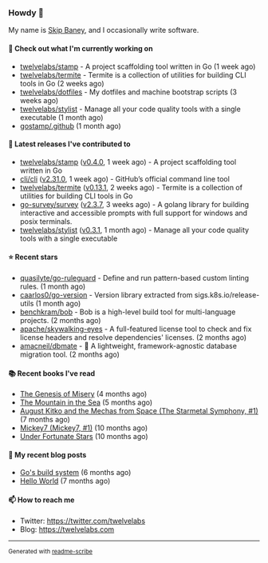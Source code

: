 ### Howdy 👋

My name is [Skip Baney](https://twelvelabs.com), and I occasionally write software.

#### 👷 Check out what I'm currently working on

- [twelvelabs/stamp](https://github.com/twelvelabs/stamp) - A project scaffolding tool written in Go (1 week ago)
- [twelvelabs/termite](https://github.com/twelvelabs/termite) - Termite is a collection of utilities for building CLI tools in Go (2 weeks ago)
- [twelvelabs/dotfiles](https://github.com/twelvelabs/dotfiles) - My dotfiles and machine bootstrap scripts  (3 weeks ago)
- [twelvelabs/stylist](https://github.com/twelvelabs/stylist) - Manage all your code quality tools with a single executable (1 month ago)
- [gostamp/.github](https://github.com/gostamp/.github) (1 month ago)

#### 🔭 Latest releases I've contributed to

- [twelvelabs/stamp](https://github.com/twelvelabs/stamp) ([v0.4.0](https://github.com/twelvelabs/stamp/releases/tag/v0.4.0), 1 week ago) - A project scaffolding tool written in Go
- [cli/cli](https://github.com/cli/cli) ([v2.31.0](https://github.com/cli/cli/releases/tag/v2.31.0), 1 week ago) - GitHub’s official command line tool
- [twelvelabs/termite](https://github.com/twelvelabs/termite) ([v0.13.1](https://github.com/twelvelabs/termite/releases/tag/v0.13.1), 2 weeks ago) - Termite is a collection of utilities for building CLI tools in Go
- [go-survey/survey](https://github.com/go-survey/survey) ([v2.3.7](https://github.com/go-survey/survey/releases/tag/v2.3.7), 3 weeks ago) - A golang library for building interactive and accessible prompts with full support for windows and posix terminals.
- [twelvelabs/stylist](https://github.com/twelvelabs/stylist) ([v0.3.1](https://github.com/twelvelabs/stylist/releases/tag/v0.3.1), 1 month ago) - Manage all your code quality tools with a single executable

#### ⭐ Recent stars

- [quasilyte/go-ruleguard](https://github.com/quasilyte/go-ruleguard) - Define and run pattern-based custom linting rules. (1 month ago)
- [caarlos0/go-version](https://github.com/caarlos0/go-version) - Version library extracted from sigs.k8s.io/release-utils (1 month ago)
- [benchkram/bob](https://github.com/benchkram/bob) - Bob is a high-level build tool for multi-language projects. (2 months ago)
- [apache/skywalking-eyes](https://github.com/apache/skywalking-eyes) - A full-featured license tool to check and fix license headers and resolve dependencies&#39; licenses. (2 months ago)
- [amacneil/dbmate](https://github.com/amacneil/dbmate) - :rocket: A lightweight, framework-agnostic database migration tool. (2 months ago)

#### 📚 Recent books I've read

- [The Genesis of Misery](https://www.goodreads.com/review/show/4961676783?utm_medium=api&amp;utm_source=rss) (4 months ago)
- [The Mountain in the Sea](https://www.goodreads.com/review/show/5027288300?utm_medium=api&amp;utm_source=rss) (5 months ago)
- [August Kitko and the Mechas from Space (The Starmetal Symphony, #1)](https://www.goodreads.com/review/show/5100246985?utm_medium=api&amp;utm_source=rss) (7 months ago)
- [Mickey7 (Mickey7, #1)](https://www.goodreads.com/review/show/4962790910?utm_medium=api&amp;utm_source=rss) (10 months ago)
- [Under Fortunate Stars](https://www.goodreads.com/review/show/4813809207?utm_medium=api&amp;utm_source=rss) (10 months ago)

#### 📜 My recent blog posts

- [Go&#39;s build system](https://twelvelabs.com/2023/01/02/go-build-system/) (6 months ago)
- [Hello World](https://twelvelabs.com/2022/11/20/hello-world/) (7 months ago)

#### 📫 How to reach me

- Twitter: <https://twitter.com/twelvelabs>
- Blog: <https://twelvelabs.com>

---

<sup>Generated with [readme-scribe](https://github.com/muesli/readme-scribe)</sup>
